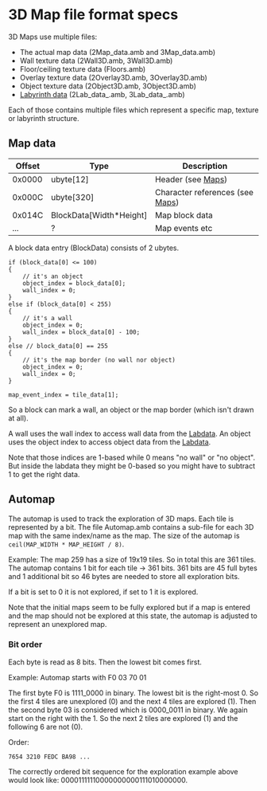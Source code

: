 # 3D Map file format specs

3D Maps use multiple files:
- The actual map data (2Map_data.amb and 3Map_data.amb)
- Wall texture data (2Wall3D.amb, 3Wall3D.amb)
- Floor/ceiling texture data (Floors.amb)
- Overlay texture data (2Overlay3D.amb, 3Overlay3D.amb)
- Object texture data (2Object3D.amb, 3Object3D.amb)
- [Labyrinth data](Labdata.md) (2Lab_data_.amb, 3Lab_data_.amb)

Each of those contains multiple files which represent a specific map, texture or labyrinth structure.

## Map data

Offset | Type | Description
----|----|----
0x0000 | ubyte[12] | Header (see [Maps](Maps.md))
0x000C | ubyte[320] | Character references (see [Maps](Maps.md))
0x014C | BlockData[Width*Height] | Map block data
... | ? | Map events etc

A block data entry (BlockData) consists of 2 ubytes.

```
if (block_data[0] <= 100)
{
    // it's an object
    object_index = block_data[0];
    wall_index = 0;
}
else if (block_data[0] < 255)
{
    // it's a wall
    object_index = 0;
    wall_index = block_data[0] - 100;
}
else // block_data[0] == 255
{
    // it's the map border (no wall nor object)
    object_index = 0;
    wall_index = 0;
}

map_event_index = tile_data[1];
```

So a block can mark a wall, an object or the map border (which isn't drawn at all).

A wall uses the wall index to access wall data from the [Labdata](Labdata.md). An object uses the object index to access object data from the [Labdata](Labdata.md).

Note that those indices are 1-based while 0 means "no wall" or "no object". But inside the labdata they might be 0-based so you might have to subtract 1 to get the right data.

## Automap

The automap is used to track the exploration of 3D maps. Each tile is represented by a bit. The file Automap.amb contains a sub-file for each 3D map with the same index/name as the map. The size of the automap is `ceil(MAP_WIDTH * MAP_HEIGHT / 8)`.

Example: The map 259 has a size of 19x19 tiles. So in total this are 361 tiles. The automap contains 1 bit for each tile -> 361 bits. 361 bits are 45 full bytes and 1 additional bit so 46 bytes are needed to store all exploration bits.

If a bit is set to 0 it is not explored, if set to 1 it is explored.

Note that the initial maps seem to be fully explored but if a map is entered and the map should not be explored at this state, the automap is adjusted to represent an unexplored map.

### Bit order

Each byte is read as 8 bits. Then the lowest bit comes first.

Example: Automap starts with F0 03 70 01

The first byte F0 is 1111_0000 in binary. The lowest bit is the right-most 0. So the first 4 tiles are unexplored (0) and the next 4 tiles are explored (1). Then the second byte 03 is considered which is 0000_0011 in binary. We again start on the right with the 1. So the next 2 tiles are explored (1) and the following 6 are not (0).

Order:

    7654 3210 FEDC BA98 ...

The correctly ordered bit sequence for the exploration example above would look like: 00001111110000000000111010000000.
